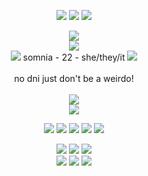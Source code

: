 <p align="center">
  <img src="https://github.com/user-attachments/assets/2771f879-3b82-41f4-b90e-6e7bb56c3372"/>
  <img src="https://komarev.com/ghpvc/?username=puyopuyo7&style=plastic&color=000000&label=PROFILE+VIEWS"/>
  <img src="https://github.com/user-attachments/assets/2771f879-3b82-41f4-b90e-6e7bb56c3372"/>
</p>
<p align="center">
  <img src="https://github.com/user-attachments/assets/fe7f50bf-0afb-4611-86d2-852addb6f82c"/>
  <br>
  <img src="https://github.com/user-attachments/assets/9a043471-8cf0-4dcd-aedd-af3465b0226f"/>
  <br>
  <img src="https://github.com/user-attachments/assets/918d5140-3b64-4d45-9b29-b2dac35de054"/>
  somnia - 22 - she/they/it
  <img src="https://github.com/user-attachments/assets/918d5140-3b64-4d45-9b29-b2dac35de054"/>
  <br>
  <br>
  no dni just don't be a weirdo!
  <br>
  <br>
  <img src="https://github.com/user-attachments/assets/8262771b-0d23-47ed-a1b8-0de7a1f5ca22"/>
  <br>
  <img src="https://github.com/user-attachments/assets/fe7f50bf-0afb-4611-86d2-852addb6f82c"/>
</p>
<p align="center">
  <img src="https://github.com/user-attachments/assets/e9d0e71a-0bbd-413b-b4a3-b33a7fb9df41"/>
  <img src="https://github.com/user-attachments/assets/0df6f814-db46-40a8-b900-d9fc3393e830"/>
  <img src="https://github.com/user-attachments/assets/0395c68c-7203-42b0-982a-cc5c17a8cf41"/>
  <img src="https://github.com/user-attachments/assets/8e3c5f6d-1cc9-4ebb-8e27-c2ed70658ff2"/>
  <img src="https://github.com/user-attachments/assets/fb870dc7-8607-4f41-802a-609ae7414506"/>
</p>
<p align="center">
  <img src="https://github.com/user-attachments/assets/2a1dcb95-8800-4444-a96c-d8eb9a5d09d8"/>
  <img src="https://github.com/user-attachments/assets/ad54ca69-61a5-4b6f-a0eb-6448db2e0827"/>
  <img src="https://github.com/user-attachments/assets/b6d17933-8328-449e-826a-a4e601546d8e"/>
  <br>
  <img src="https://github.com/user-attachments/assets/083f95f8-adc4-429c-b37e-4712afa495f5"/>
  <img src="https://github.com/user-attachments/assets/5eb444e9-bdf6-4060-b50d-b153303198cc"/>
  <img src="https://github.com/user-attachments/assets/ce474cc9-61ba-47fe-b837-13db75f7cc3f"/>
</p>
